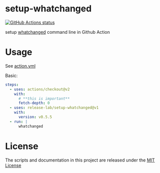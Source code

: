 # setup-whatchanged

[![GitHub Actions status](https://github.com/release-lab/setup-whatchanged/workflows/ci/badge.svg?branch=master)](https://github.com/release-lab/setup-whatchanged/actions)

setup [whatchanged](https://github.com/release-lab/whatchanged) command line in
Github Action

# Usage

See [action.yml](action.yml)

Basic:

```yaml
steps:
  - uses: actions/checkout@v2
    with:
      # **this is important**
      fetch-depth: 0
  - uses: release-lab/setup-whatchanged@v1
    with:
      version: v0.5.5
  - run: |
      whatchanged
```

# License

The scripts and documentation in this project are released under the
[MIT License](LICENSE)
